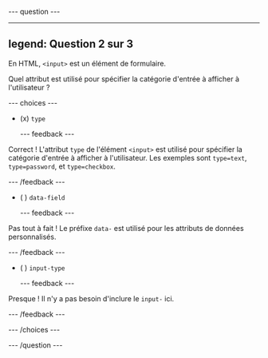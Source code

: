 \--- question ---

---

## legend: Question 2 sur 3

En HTML, `<input>` est un élément de formulaire.

Quel attribut est utilisé pour spécifier la catégorie d'entrée à afficher à l'utilisateur ?

\--- choices ---

- (x) `type`

  \--- feedback ---

Correct ! L'attribut `type` de l'élément `<input>` est utilisé pour spécifier la catégorie d'entrée à afficher à l'utilisateur. Les exemples sont `type=text`, `type=password`, et `type=checkbox`.

\--- /feedback ---

- ( ) `data-field`

  \--- feedback ---

Pas tout à fait ! Le préfixe `data-` est utilisé pour les attributs de données personnalisés.

\--- /feedback ---

- ( ) `input-type`

  \--- feedback ---

Presque ! Il n'y a pas besoin d'inclure le `input-` ici.

\--- /feedback ---

\--- /choices ---

\--- /question ---
